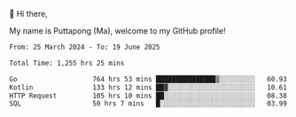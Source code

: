 👋 Hi there,

My name is Puttapong (Ma), welcome to my GitHub profile!

<!--START_SECTION:waka-->

```txt
From: 25 March 2024 - To: 19 June 2025

Total Time: 1,255 hrs 25 mins

Go                   764 hrs 53 mins ███████████████▒░░░░░░░░░   60.93 %
Kotlin               133 hrs 12 mins ██▓░░░░░░░░░░░░░░░░░░░░░░   10.61 %
HTTP Request         105 hrs 10 mins ██░░░░░░░░░░░░░░░░░░░░░░░   08.38 %
SQL                  50 hrs 7 mins   █░░░░░░░░░░░░░░░░░░░░░░░░   03.99 %
```

<!--END_SECTION:waka-->
